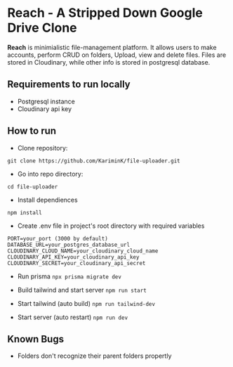 # Reach - A Stripped Down Google Drive Clone

**Reach** is minimialistic file-management platform. It allows users to make accounts, perform CRUD on folders, Upload, view and delete files. Files are stored in Cloudinary, while other info is stored in postgresql database.

## Requirements to run locally

- Postgresql instance
- Cloudinary api key

## How to run

- Clone repository:

```
git clone https://github.com/KariminK/file-uploader.git
```

- Go into repo directory:

```
cd file-uploader
```

- Install dependiences

```
npm install
```

- Create .env file in project's root directory with required variables

```env
PORT=your_port (3000 by default)
DATABASE_URL=your_postgres_database_url
CLOUDINARY_CLOUD_NAME=your_cloudinary_cloud_name
CLOUDINARY_API_KEY=your_cloudinary_api_key
CLOUDINARY_SECRET=your_cloudinary_api_secret
```

- Run prisma
  `npx prisma migrate dev`

- Build tailwind and start server
  `npm run start`

- Start tailwind (auto build)
  `npm run tailwind-dev`

- Start server (auto restart)
  `npm run dev`

## Known Bugs

- Folders don't recognize their parent folders propertly
